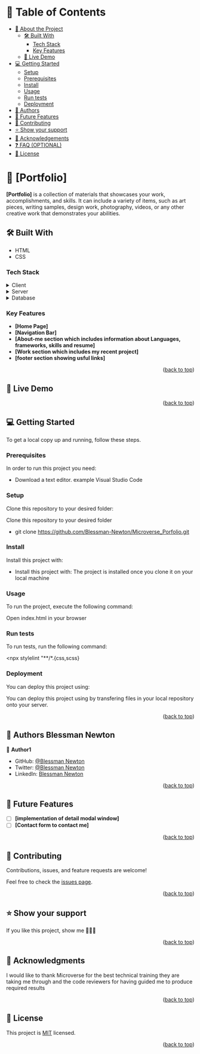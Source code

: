 <a name="readme-top"></a>

# 📗 Table of Contents

- [📖 About the Project](#about-project)
  - [🛠 Built With](#built-with)
    - [Tech Stack](#tech-stack)
    - [Key Features](#key-features)
  - [🚀 Live Demo](#live-demo)
- [💻 Getting Started](#getting-started)
  - [Setup](#setup)
  - [Prerequisites](#prerequisites)
  - [Install](#install)
  - [Usage](#usage)
  - [Run tests](#run-tests)
  - [Deployment](#deployment)
- [👥 Authors](#authors)
- [🔭 Future Features](#future-features)
- [🤝 Contributing](#contributing)
- [⭐️ Show your support](#support)
- [🙏 Acknowledgements](#acknowledgements)
- [❓ FAQ (OPTIONAL)](#faq)
- [📝 License](#license)


# 📖 [Portfolio] <a name="about-project"></a>

**[Portfolio]** is a collection of materials that showcases your work, accomplishments, and skills. It can include a variety of items, such as art pieces, writing samples, design work, photography, videos, or any other creative work that demonstrates your abilities.

## 🛠 Built With <a name="built-with">
- HTML
- CSS
</a>

### Tech Stack <a name="tech-stack"></a>

<details>
  <summary>Client</summary>
  <ul>
    <li><a href="https://hmtl.org/">HTML</a></li>
  </ul>
</details>

<details>
  <summary>Server</summary>
  <ul>
    <li><a href="https://css.com/">CSS</a></li>
  </ul>
</details>

<details>
<summary>Database</summary>
  <ul>
    <li><a href="https://www.postgresql.org/">PostgreSQL</a></li>
  </ul>
</details>

### Key Features <a name="key-features"></a>

- **[Home Page]**
- **[Navigation Bar]**
- **[About-me section which includes  information about Languages, frameworks, skills and resume]**
- **[Work section which includes my recent project]**
- **[footer section showing usful links]**




<p align="right">(<a href="#readme-top">back to top</a>)</p>

## 🚀 Live Demo <a name="live-demo"></a>


<p align="right">(<a href="#readme-top">back to top</a>)</p>

## 💻 Getting Started <a name="getting-started"></a>

To get a local copy up and running, follow these steps.

### Prerequisites

In order to run this project you need:

- Download a text editor. example Visual Studio Code

### Setup

Clone this repository to your desired folder:

  Clone this repository to your desired folder
  - git clone https://github.com/Blessman-Newton/Microverse_Porfolio.git

### Install

Install this project with:

- Install this project with: The project is installed once you clone it on your local machine

### Usage

To run the project, execute the following command:

Open index.html in your browser

### Run tests

To run tests, run the following command:

<npx stylelint "**/*.{css,scss}

### Deployment

You can deploy this project using:

You can deploy this project using by transfering files in your local repository onto your server.

<p align="right">(<a href="#readme-top">back to top</a>)</p>

## 👥 Authors <a name="authors">Blessman Newton</a>


👤 **Author1**

- GitHub: [@Blessman Newton](https://github.com/Blessman-Newton)
- Twitter: [@Blessman Newton](https://twitter.com/blessman_newton)
- LinkedIn: [Blessman Newton](https://linkedin.com/in/blessman-newton-a7a80a251)


<p align="right">(<a href="#readme-top">back to top</a>)</p>

## 🔭 Future Features <a name="future-features"></a>
- [ ] **[implementation of detail modal window]**
- [ ] **[Contact form to contact me]**

<p align="right">(<a href="#readme-top">back to top</a>)</p>

## 🤝 Contributing <a name="contributing"></a>

Contributions, issues, and feature requests are welcome!

Feel free to check the [issues page](../../issues/).

<p align="right">(<a href="#readme-top">back to top</a>)</p>

## ⭐️ Show your support <a name="support"></a>

If you like this project, show me 🤝🤝🤝

<p align="right">(<a href="#readme-top">back to top</a>)</p>


## 🙏 Acknowledgments <a name="acknowledgements"></a>

I would like to thank Microverse for the best technical training they are taking me through and the code reviewers for having guided me to produce required results

<p align="right">(<a href="#readme-top">back to top</a>)</p>

## 📝 License <a name="license"></a>

This project is [MIT](https://github.com/Blessman-Newton/Portfolio/blob/add_moblie_first/LICENSE) licensed.


<p align="right">(<a href="#readme-top">back to top</a>)</p>
